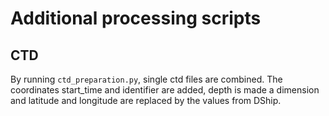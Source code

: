 # Additional processing scripts

## CTD

By running `ctd_preparation.py`, single ctd files are combined. The coordinates start_time and identifier are added, depth is made a dimension and latitude and longitude are replaced by the values from DShip.